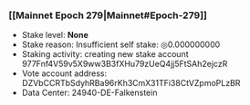 ### [[Mainnet Epoch 279|Mainnet#Epoch-279]]
* Stake level: **None**
* Stake reason: Insufficient self stake: ◎0.000000000
* Staking activity: creating new stake account 977Fnf4V59v5X9ww3B3fXHu79zUeQ4jj5FtSAh2ejczR
* Vote account address: DZVbCCRTbSdyhRBa96rKh3CmX31TFi38CtVZpmoPLzBR
* Data Center: 24940-DE-Falkenstein